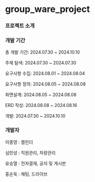 # group_ware_project

### 프로젝트 소개


### 개발 기간
총 개발 기간: 2024.07.30 ~ 2024.10.10

주제 탐색: 2024.07.30 ~ 2024.07.30

요구사항 수집: 2024.08.01 ~ 2024.08.04

요구사항 정의: 2024.08.05 ~ 2024.08.08

화면설계: 2024.08.05 ~ 2024.08.08

ERD 작성: 2024.08.08 ~ 2024.08.16

개발: 2024.07.30 ~ 2024.10.10
### 개발자
이종영 : 캘린더

심민성 : 직원관리, 차량관리

유승열 : 전자결재, 공지 및 게시판

홍순욱 : 채팅, 드라이브
